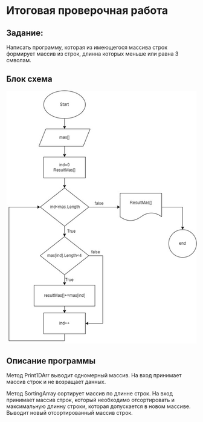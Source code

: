 # Итоговая проверочная работа
## Задание:
Написать программу, которая из имеющегося массива строк формирует массив из строк, длинна которых меньше или равна 3 смволам. 

## Блок схема 

![Блок-схема алгоритма](/%D0%B8%D1%82%D0%BE%D0%B3%D0%BE%D0%B2%D0%B0%D1%8F%20%D1%80%D0%B0%D0%B1%D0%BE%D1%82%D0%B0.jpg)

## Описание программы
Метод Print1DArr выводит одномерный массив. На вход принимает массив строк и не возращает данных.

Метод SortingArray сортирует массив по длинне строк. На вход принимает массив строк, который необходимо отсортировать и максимальную длинну строки, которая допускается в новом массиве. Выводит новый отсортированный массив строк.
